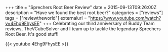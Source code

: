 +++
title = "Sprechers Root Beer Review"
date = 2015-09-13T09:26:00Z
description = "Have we found the best root beer?"
categories = ["reviews"]
tags = ["reviewtheworld"]
externalurl = "https://www.youtube.com/watch?v=4Ehg9FhysEE"
+++
Celebrating our third anniversary of Buddy Team reviews, TheVCubeSolver and I team up to tackle the legendary Sprechers Root Beer. It's good stuff!

{{< youtube 4Ehg9FhysEE >}}